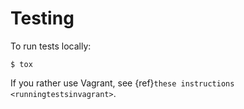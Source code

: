 # Testing

To run tests locally:

```console
$ tox
```

If you rather use Vagrant, see {ref}`these instructions <runningtestsinvagrant>`.

